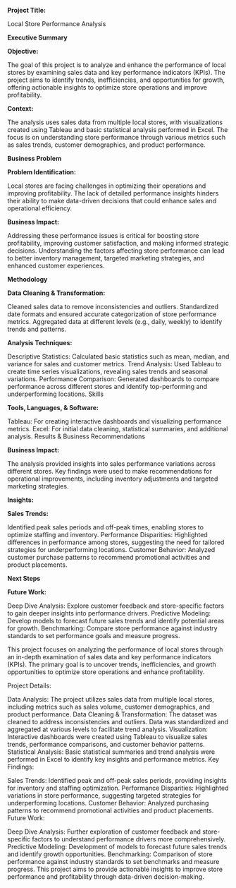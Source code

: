 **Project Title:**

Local Store Performance Analysis

**Executive Summary**

**Objective:**

The goal of this project is to analyze and enhance the performance of local stores by examining sales data and key performance indicators (KPIs). The project aims to identify trends, inefficiencies, and opportunities for growth, offering actionable insights to optimize store operations and improve profitability.

**Context:**

The analysis uses sales data from multiple local stores, with visualizations created using Tableau and basic statistical analysis performed in Excel. The focus is on understanding store performance through various metrics such as sales trends, customer demographics, and product performance.

**Business Problem**

**Problem Identification:**

Local stores are facing challenges in optimizing their operations and improving profitability. The lack of detailed performance insights hinders their ability to make data-driven decisions that could enhance sales and operational efficiency.

**Business Impact:**

Addressing these performance issues is critical for boosting store profitability, improving customer satisfaction, and making informed strategic decisions. Understanding the factors affecting store performance can lead to better inventory management, targeted marketing strategies, and enhanced customer experiences.

**Methodology**

**Data Cleaning & Transformation:**

Cleaned sales data to remove inconsistencies and outliers.
Standardized date formats and ensured accurate categorization of store performance metrics.
Aggregated data at different levels (e.g., daily, weekly) to identify trends and patterns.

**Analysis Techniques:**

Descriptive Statistics: Calculated basic statistics such as mean, median, and variance for sales and customer metrics.
Trend Analysis: Used Tableau to create time series visualizations, revealing sales trends and seasonal variations.
Performance Comparison: Generated dashboards to compare performance across different stores and identify top-performing and underperforming locations.
Skills

**Tools, Languages, & Software:**

Tableau: For creating interactive dashboards and visualizing performance metrics.
Excel: For initial data cleaning, statistical summaries, and additional analysis.
Results & Business Recommendations

**Business Impact:**

The analysis provided insights into sales performance variations across different stores. Key findings were used to make recommendations for operational improvements, including inventory adjustments and targeted marketing strategies.

**Insights:**

**Sales Trends:**

Identified peak sales periods and off-peak times, enabling stores to optimize staffing and inventory.
Performance Disparities: Highlighted differences in performance among stores, suggesting the need for tailored strategies for underperforming locations.
Customer Behavior: Analyzed customer purchase patterns to recommend promotional activities and product placements.

**Next Steps**

**Future Work:**

Deep Dive Analysis: Explore customer feedback and store-specific factors to gain deeper insights into performance drivers.
Predictive Modeling: Develop models to forecast future sales trends and identify potential areas for growth.
Benchmarking: Compare store performance against industry standards to set performance goals and measure progress.

This project focuses on analyzing the performance of local stores through an in-depth examination of sales data and key performance indicators (KPIs). The primary goal is to uncover trends, inefficiencies, and growth opportunities to optimize store operations and enhance profitability.

Project Details:

Data Analysis: The project utilizes sales data from multiple local stores, including metrics such as sales volume, customer demographics, and product performance.
Data Cleaning & Transformation: The dataset was cleaned to address inconsistencies and outliers. Data was standardized and aggregated at various levels to facilitate trend analysis.
Visualization: Interactive dashboards were created using Tableau to visualize sales trends, performance comparisons, and customer behavior patterns.
Statistical Analysis: Basic statistical summaries and trend analysis were performed in Excel to identify key insights and performance metrics.
Key Findings:

Sales Trends: Identified peak and off-peak sales periods, providing insights for inventory and staffing optimization.
Performance Disparities: Highlighted variations in store performance, suggesting targeted strategies for underperforming locations.
Customer Behavior: Analyzed purchasing patterns to recommend promotional activities and product placements.
Future Work:

Deep Dive Analysis: Further exploration of customer feedback and store-specific factors to understand performance drivers more comprehensively.
Predictive Modeling: Development of models to forecast future sales trends and identify growth opportunities.
Benchmarking: Comparison of store performance against industry standards to set benchmarks and measure progress.
This project aims to provide actionable insights to improve store performance and profitability through data-driven decision-making.
